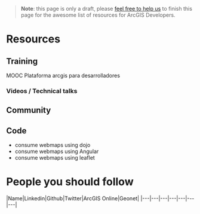 > **Note**: this page is only a draft, please [feel free to help us](https://github.com/hhkaos/awesome-arcgis#contributions) to finish this page for the awesome list of resources for ArcGIS Developers.

# Resources
## Training
MOOC Plataforma arcgis para desarrolladores

### Videos / Technical talks
## Community
## Code
* consume webmaps using dojo
* consume webmaps using Angular
* consume webmaps using leaflet


# People you should follow
|Name|Linkedin|Github|Twitter|ArcGIS Online|Geonet|
|---|---|---|---|---|---|---|
